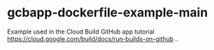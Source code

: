 # gcbapp-dockerfile-example-main
Example used in the Cloud Build GitHub app tutorial
https://cloud.google.com/build/docs/run-builds-on-github
..


#
#
#
